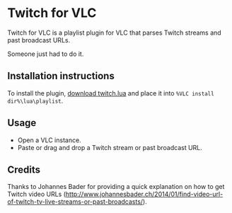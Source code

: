 # Twitch for VLC #

Twitch for VLC is a playlist plugin for VLC that parses Twitch streams and past broadcast URLs.

Someone just had to do it.

## Installation instructions ##

To install the plugin, [download twitch.lua](https://bitbucket.org/Nabile/twitch-for-vlc/raw/master/twitch.lua) and place it into `%VLC install dir%\lua\playlist`.

## Usage ##

* Open a VLC instance.
* Paste or drag and drop a Twitch stream or past broadcast URL.

## Credits ##

Thanks to Johannes Bader for providing a quick explanation on how to get Twitch video URLs (http://www.johannesbader.ch/2014/01/find-video-url-of-twitch-tv-live-streams-or-past-broadcasts/).